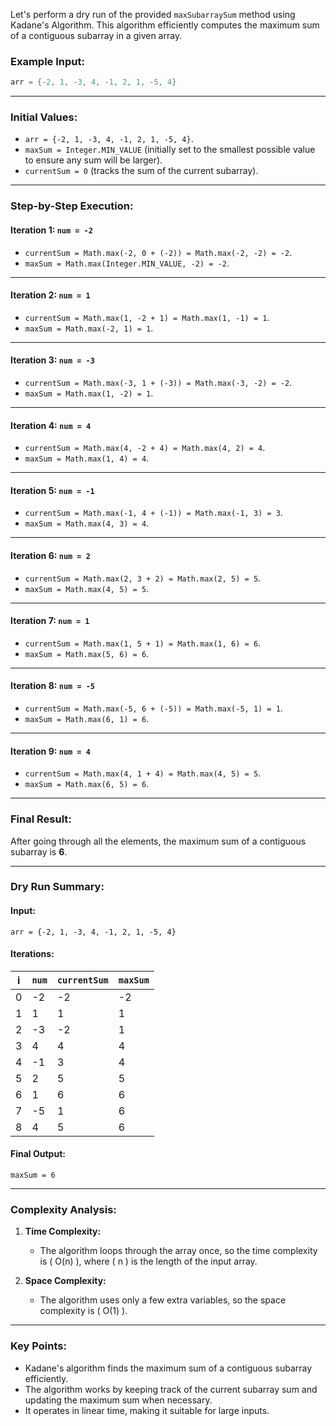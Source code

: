 Let's perform a dry run of the provided `maxSubarraySum` method using Kadane's Algorithm. This algorithm efficiently computes the maximum sum of a contiguous subarray in a given array.

### Example Input:
```java
arr = {-2, 1, -3, 4, -1, 2, 1, -5, 4}
```

---

### Initial Values:
- `arr = {-2, 1, -3, 4, -1, 2, 1, -5, 4}`.
- `maxSum = Integer.MIN_VALUE` (initially set to the smallest possible value to ensure any sum will be larger).
- `currentSum = 0` (tracks the sum of the current subarray).

---

### Step-by-Step Execution:

#### **Iteration 1: `num = -2`**
- `currentSum = Math.max(-2, 0 + (-2)) = Math.max(-2, -2) = -2`.
- `maxSum = Math.max(Integer.MIN_VALUE, -2) = -2`.

---

#### **Iteration 2: `num = 1`**
- `currentSum = Math.max(1, -2 + 1) = Math.max(1, -1) = 1`.
- `maxSum = Math.max(-2, 1) = 1`.

---

#### **Iteration 3: `num = -3`**
- `currentSum = Math.max(-3, 1 + (-3)) = Math.max(-3, -2) = -2`.
- `maxSum = Math.max(1, -2) = 1`.

---

#### **Iteration 4: `num = 4`**
- `currentSum = Math.max(4, -2 + 4) = Math.max(4, 2) = 4`.
- `maxSum = Math.max(1, 4) = 4`.

---

#### **Iteration 5: `num = -1`**
- `currentSum = Math.max(-1, 4 + (-1)) = Math.max(-1, 3) = 3`.
- `maxSum = Math.max(4, 3) = 4`.

---

#### **Iteration 6: `num = 2`**
- `currentSum = Math.max(2, 3 + 2) = Math.max(2, 5) = 5`.
- `maxSum = Math.max(4, 5) = 5`.

---

#### **Iteration 7: `num = 1`**
- `currentSum = Math.max(1, 5 + 1) = Math.max(1, 6) = 6`.
- `maxSum = Math.max(5, 6) = 6`.

---

#### **Iteration 8: `num = -5`**
- `currentSum = Math.max(-5, 6 + (-5)) = Math.max(-5, 1) = 1`.
- `maxSum = Math.max(6, 1) = 6`.

---

#### **Iteration 9: `num = 4`**
- `currentSum = Math.max(4, 1 + 4) = Math.max(4, 5) = 5`.
- `maxSum = Math.max(6, 5) = 6`.

---

### Final Result:
After going through all the elements, the maximum sum of a contiguous subarray is **6**.

---

### Dry Run Summary:

#### Input:
```plaintext
arr = {-2, 1, -3, 4, -1, 2, 1, -5, 4}
```

#### Iterations:
| i  | `num`  | `currentSum` | `maxSum` |
|----|--------|--------------|----------|
| 0  | -2     | -2           | -2       |
| 1  | 1      | 1            | 1        |
| 2  | -3     | -2           | 1        |
| 3  | 4      | 4            | 4        |
| 4  | -1     | 3            | 4        |
| 5  | 2      | 5            | 5        |
| 6  | 1      | 6            | 6        |
| 7  | -5     | 1            | 6        |
| 8  | 4      | 5            | 6        |

#### Final Output:
```plaintext
maxSum = 6
```

---

### Complexity Analysis:

1. **Time Complexity:**
   - The algorithm loops through the array once, so the time complexity is \( O(n) \), where \( n \) is the length of the input array.

2. **Space Complexity:**
   - The algorithm uses only a few extra variables, so the space complexity is \( O(1) \).

---

### Key Points:
- Kadane's algorithm finds the maximum sum of a contiguous subarray efficiently.
- The algorithm works by keeping track of the current subarray sum and updating the maximum sum when necessary.
- It operates in linear time, making it suitable for large inputs.